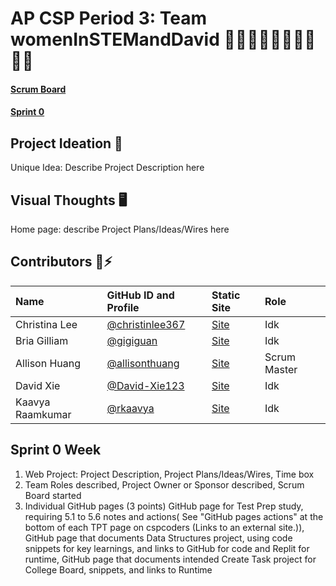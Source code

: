 # AP CSP Period 3: Team womenInSTEMandDavid 👩‍💻👩‍💻👩‍💻👩‍💻🧑‍💻

#### [Scrum Board](https://github.com/christinlee367/womenInSTEMandDavid/projects/1)

#### [Sprint 0](https://github.com/christinlee367/womenInSTEMandDavid/blob/main/README.md#sprint-0-week)

## Project Ideation 🚀
Unique Idea: Describe Project Description here<br>

## Visual Thoughts 🖥
Home page: describe Project Plans/Ideas/Wires here<br>

## Contributors 👋⚡️
| Name | GitHub ID and Profile | Static Site | Role |
|:-----|:----------------------|:------|:--------|
| Christina Lee | [@christinlee367](https://github.com/christinlee367) | [Site](https://github.com/christinlee367/christinlee367.github.io) | Idk
| Bria Gilliam | [@gigiguan](https://github.com/gigiguan) | [Site](http://b-g101.github.io) | Idk
| Allison Huang | [@allisonthuang](https://github.com/allisonthuang) | [Site](http://allisonthuang/allisonthuang.github.io) | Scrum Master
| David Xie | [@David-Xie123](https://github.com/David-Xie123) | [Site](https://github.com/David-Xie123/David-Xie123.github.io) | Idk
| Kaavya Raamkumar | [@rkaavya](https://github.com/rkaavya) | [Site](https://github.com/rkaavya/rkaavya.github.io) | Idk

## Sprint 0 Week
1. Web Project: Project Description, Project Plans/Ideas/Wires, Time box
2. Team Roles described, Project Owner or Sponsor described, Scrum Board started
3. Individual GitHub pages (3 points) GitHub page for Test Prep study, requiring 5.1 to 5.6 notes and actions( See "GitHub pages actions" at the bottom of each TPT page on cspcoders (Links to an external site.)), GitHub page that documents Data Structures project, using code snippets for key learnings, and links to  GitHub for code and Replit for runtime, GitHub page that documents intended Create Task project for College Board, snippets, and links to Runtime
